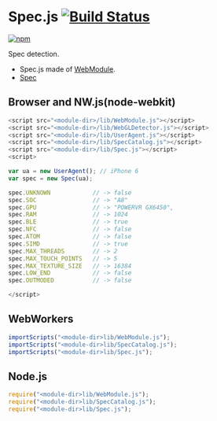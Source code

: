 # Spec.js [![Build Status](https://travis-ci.org/uupaa/Spec.js.svg)](https://travis-ci.org/uupaa/Spec.js)

[![npm](https://nodei.co/npm/uupaa.spec.js.svg?downloads=true&stars=true)](https://nodei.co/npm/uupaa.spec.js/)

Spec detection.


- Spec.js made of [WebModule](https://github.com/uupaa/WebModule).
- [Spec](https://github.com/uupaa/Spec.js/wiki/Spec)

## Browser and NW.js(node-webkit)

```js
<script src="<module-dir>/lib/WebModule.js"></script>
<script src="<module-dir>/lib/WebGLDetector.js"></script>
<script src="<module-dir>/lib/UserAgent.js"></script>
<script src="<module-dir>/lib/SpecCatalog.js"></script>
<script src="<module-dir>/lib/Spec.js"></script>
<script>

var ua = new UserAgent(); // iPhone 6
var spec = new Spec(ua);

spec.UNKNOWN            // -> false
spec.SOC                // -> "A8"
spec.GPU                // -> "POWERVR GX6450",
spec.RAM                // -> 1024
spec.BLE                // -> true
spec.NFC                // -> false
spec.ATOM               // -> false
spec.SIMD               // -> true
spec.MAX_THREADS        // -> 2
spec.MAX_TOUCH_POINTS   // -> 5
spec.MAX_TEXTURE_SIZE   // -> 16384
spec.LOW_END            // -> false
spec.OUTMODED           // -> false

</script>
```

## WebWorkers

```js
importScripts("<module-dir>lib/WebModule.js");
importScripts("<module-dir>lib/SpecCatalog.js");
importScripts("<module-dir>lib/Spec.js");

```

## Node.js

```js
require("<module-dir>lib/WebModule.js");
require("<module-dir>lib/SpecCatalog.js");
require("<module-dir>lib/Spec.js");

```

